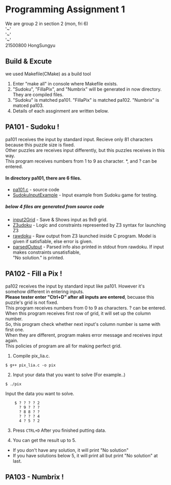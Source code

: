 # Programming Assignment 1

We are group 2 in section 2 (mon, fri 6)  
'~'  
'~'  
'~'  
21500800 HongSungyu  

## Build & Excute

we used Makefile(CMake) as a build tool  

1. Enter "make all" in console where Makefile exists.  
2. "Sudoku", "FillaPix", and "Numbrix" will be generated in now directory. They are compiled files.  
3. "Sudoku" is matched pa101. "FillaPix" is matched pa102. "Numbrix" is matced pa103.     
4. Details of each assginment are written below.  

## PA101 - Sudoku !

pa101 receives the input by standard input. Recieve only 81 characters because this puzzle size is fixed.  
Other puzzles are receives input differently, but this puzzles receives in this way.  
This program receives numbers from 1 to 9 as character. \*, and ? can be entered.  

#### In directory pa101, there are 6 files.   
* [pa101.c](pa101/pa101.c) - source code  
* [SudokuInputExample](pa101/SudokuInputExample.txt) - Input example from Sudoku game for testing.  
##### below 4 files are generated from source code  
* [input2Grid](pa101/input2Grid.txt) - Save & Shows input as 9x9 grid.  
* [Z3udoku](pa101/Z3udoku) - Logic and constraints represented by Z3 syntax for launching Z3  
* [rawdoku](pa101/rawdoku) - Raw output from Z3 launched inside C program. Model is given if satisfiable, else error is given.    
* [parsedOutput](pa101/parsedOutput.txt) - Parsed info also printed in stdout from rawdoku. If input makes constraints unsatisfiable,  
"No solution." is printed.  

## PA102 - Fill a Pix !

pa102 receives the input by standard input like pa101. However it's somehow different in entering inputs.     
**Please tester enter "Ctrl+D" after all inputs are entered**, becuase this puzzle's grid is not fixed.  
This program receives numbers from 0 to 9 as characters. ? can be entered.  
When this program receives first row of grid, it will set up the column number.  
So, this program check whether next input's column number is same with first one.  
When they are different, program makes error message and receives input again.  
This policies of program are all for making perfect grid.  


1. Compile pix_lia.c.

``` $ g++ pix_lia.c -o pix ```

2. Input your data that you want to solve (For example..)

``` $ ./pix ```

Input the data you want to solve.

```
    $ ? ? ? ? 2  
      ? 9 ? ? ?
      ? 8 8 ? ?
      ? ? ? ? 4
      4 ? 5 ? 2   
```

3. Press ```CTRL+D``` After you finished putting data.


4. You can get the result up to 5.
 
-    If you don't have any solution, it will print "No solution"
-    If you have solutions below 5, it will print all but print "No solution" at last.


## PA103 - Numbrix !

